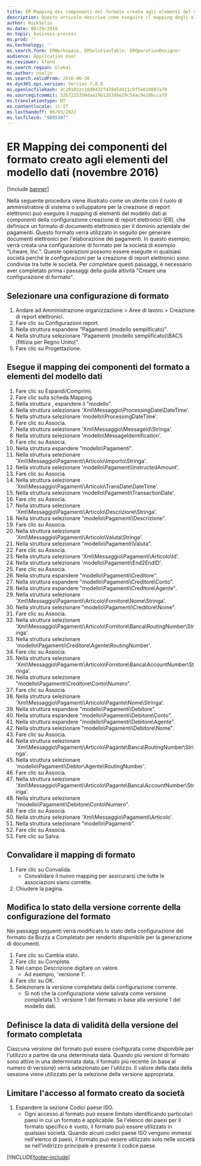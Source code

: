 ```yaml
---
title: ER Mapping dei componenti del formato creato agli elementi del modello dati (novembre 2016)
description: Questo articolo descrive come eseguire il mapping degli elementi del modello di dati ai componenti della configurazione di creazione di report elettronici (ER) creata.
author: NickSelin
ms.date: 08/29/2018
ms.topic: business-process
ms.prod: ''
ms.technology: ''
ms.search.form: ERWorkspace, ERSolutionTable, EROperationDesigner
audience: Application User
ms.reviewer: kfend
ms.search.region: Global
ms.author: nselin
ms.search.validFrom: 2016-06-30
ms.dyn365.ops.version: Version 7.0.0
ms.openlocfilehash: dc201832c10d9432f478d5d411c8ffe010807a70
ms.sourcegitcommit: 52b7225350daa29b1263d8e29c54ac9e20bcca70
ms.translationtype: HT
ms.contentlocale: it-IT
ms.lasthandoff: 06/03/2022
ms.locfileid: "8895307"
---
```

# <a name="er-map-components-of-the-created-format-to-data-model-elements-november-2016"></a>ER Mapping dei componenti del formato creato agli elementi del modello dati (novembre 2016)

[!include [banner](../../includes/banner.md)]

Nella seguente procedura viene illustrato come un utente con il ruolo di amministratore di sistema o sviluppatore per la creazione di report elettronici può eseguire il mapping di elementi del modello dati ai componenti della configurazione creazione di report elettronici (ER), che definisce un formato di documento elettronico per il dominio aziendale dei pagamenti. Questo formato verrà utilizzato in seguito per generare documenti elettronici per l'elaborazione dei pagamenti. In questo esempio, verrà creata una configurazione di formato per la società di esempio "Litware, Inc.". Queste operazioni possono essere eseguite in qualsiasi società perché le configurazioni per la creazione di report elettronici sono condivise tra tutte le società. Per completare questi passaggi, è necessario aver completato prima i passaggi della guida attività "Creare una configurazione di formato".


## <a name="select-a-format-configuration"></a>Selezionare una configurazione di formato
1. Andare ad Amministrazione organizzazione > Aree di lavoro > Creazione di report elettronici.
2. Fare clic su Configurazioni report.
3. Nella struttura espandere "Pagamenti (modello semplificato)".
4. Nella struttura selezionare "Pagamenti (modello semplificato)\BACS (fittizia per Regno Unito)".
5. Fare clic su Progettazione.

## <a name="map-format-components-to-data-model-elements"></a>Esegue il mapping dei componenti del formato a elementi del modello dati
1. Fare clic su Espandi/Comprimi.
2. Fare clic sulla scheda Mapping.
3. Nella struttura , espandere il "modello".
4. Nella struttura selezionare 'Xml\Messaggio\ProcessingDate\DateTime'.
5. Nella struttura selezionare 'modello\ProcessingDateTime'.
6. Fare clic su Associa.
7. Nella struttura selezionare 'Xml\Messaggio\MessageId\Stringa'.
8. Nella struttura selezionare 'modello\MessageIdentification'.
9. Fare clic su Associa.
10. Nella struttura espandere "modello\Pagamenti".
11. Nella struttura selezionare 'Xml\Messaggio\Pagamenti\Articolo\Importo\Stringa'.
12. Nella struttura selezionare 'modello\Pagamenti\InstructedAmount'.
13. Fare clic su Associa.
14. Nella struttura selezionare 'Xml\Messaggio\Pagamenti\Articolo\TransDate\DateTime'.
15. Nella struttura selezionare 'modello\Pagamenti\TransactionDate'.
16. Fare clic su Associa.
17. Nella struttura selezionare 'Xml\Messaggio\Pagamenti\Articolo\Descrizione\Stringa'.
18. Nella struttura selezionare "modello\Pagamenti\Descrizione".
19. Fare clic su Associa.
20. Nella struttura selezionare 'Xml\Messaggio\Pagamenti\Articolo\Valuta\Stringa'.
21. Nella struttura selezionare "modello\Pagamenti\Valuta".
22. Fare clic su Associa.
23. Nella struttura selezionare 'Xml\Messaggio\Pagamenti\Articolo\Id'.
24. Nella struttura selezionare 'modello\Pagamenti\End2EndID'.
25. Fare clic su Associa.
26. Nella struttura espandere "modello\Pagamenti\Creditore".
27. Nella struttura espandere "modello\Pagamenti\Creditore\Conto".
28. Nella struttura espandere "modello\Pagamenti\Creditore\Agente".
29. Nella struttura selezionare 'Xml\Messaggio\Pagamenti\Articolo\Fornitore\Nome\Stringa'.
30. Nella struttura selezionare "modello\Pagamenti\Creditore\Nome".
31. Fare clic su Associa.
32. Nella struttura selezionare 'Xml\Messaggio\Pagamenti\Articolo\Fornitore\Banca\RoutingNumber\Stringa'.
33. Nella struttura selezionare 'modello\Pagamenti\Creditore\Agente\RoutingNumber'.
34. Fare clic su Associa.
35. Nella struttura selezionare 'Xml\Messaggio\Pagamenti\Articolo\Fornitore\Banca\AccountNumber\Stringa'.
36. Nella struttura selezionare "modello\Pagamenti\Creditore\Conto\Numero".
37. Fare clic su Associa.
38. Nella struttura selezionare 'Xml\Messaggio\Pagamenti\Articolo\Pagante\Nome\Stringa'.
39. Nella struttura espandere "modello\Pagamenti\Debitore".
40. Nella struttura espandere "modello\Pagamenti\Debitore\Conto".
41. Nella struttura espandere "modello\Pagamenti\Debitore\Agente".
42. Nella struttura selezionare "modello\Pagamenti\Debitore\Nome".
43. Fare clic su Associa.
44. Nella struttura selezionare 'Xml\Messaggio\Pagamenti\Articolo\Pagante\Banca\RoutingNumber\Stringa'.
45. Nella struttura selezionare 'modello\Pagamenti\Debtor\Agente\RoutingNumber'.
46. Fare clic su Associa.
47. Nella struttura selezionare 'Xml\Messaggio\Pagamenti\Articolo\Pagante\Banca\AccountNumber\Stringa'.
48. Nella struttura selezionare "modello\Pagamenti\Debitore\Conto\Numero".
49. Fare clic su Associa.
50. Nella struttura selezionare 'Xml\Messaggio\Pagamenti\Articolo'.
51. Nella struttura selezionare "modello\Pagamenti".
52. Fare clic su Associa.
53. Fare clic su Salva.

## <a name="validate-format-mapping"></a>Convalidare il mapping di formato
1. Fare clic su Convalida.
    * Convalidare il nuovo mapping per assicurarsi che tutte le associazioni siano corrette.  
2. Chiudere la pagina.

## <a name="change-status-of-the-current-version-of-format-configuration"></a>Modifica lo stato della versione corrente della configurazione del formato
Nei passaggi seguenti verrà modificato lo stato della configurazione del formato da Bozza a Completato per renderlo disponibile per la generazione di documenti.  
1. Fare clic su Cambia stato.
2. Fare clic su Completa.
3. Nel campo Descrizione digitare un valore.
    * Ad esempio, 'versione 1'.  
4. Fare clic su OK.
5. Selezionare la versione completata della configurazione corrente.
    * Si noti che la configurazione viene salvata come versione completata 1.1: versione 1 del formato in base alla versione 1 del modello dati.  

## <a name="define-effective-date-for-completed-version-of-format"></a>Definisce la data di validità della versione del formato completata
Ciascuna versione del formato può essere configurata come disponibile per l'utilizzo a partire da una determinata data. Quando più versioni di formato sono attive in una determinata data, il formato più recente (in base al numero di versione) verrà selezionato per l'utilizzo. Il valore della data della sessione viene utilizzato per la selezione della versione appropriata.  

## <a name="restrict-access-to-created-format-from-companies"></a>Limitare l'accesso al formato creato da società
1. Espandere la sezione Codici paese ISO.
    * Ogni accesso al formato può essere limitato identificando particolari paesi in cui un formato è applicabile. Se l'elenco dei paesi per il formato specifico è vuoto, il formato può essere utilizzato in qualsiasi società. Quando alcuni codici paese ISO vengono immessi nell'elenco di paesi, il formato può essere utilizzato solo nelle società se nell'indirizzo principale è presente il codice paese.  



[!INCLUDE[footer-include](../../../../includes/footer-banner.md)]